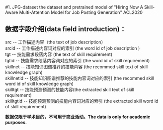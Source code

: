 #1. JPG-dataset
the dataset and pretrained model of "Hiring Now A Skill-Aware Multi-Attention Model for Job Posting Generation" ACL2020  

## 数据字段介绍(data field introduction)：  
src -- 工作描述内容（the text of job description）  
srcid -- 工作描述内容词对应的索引 (the word id of  job description )  
tgt -- 技能需求段落内容 (the text of skill requirement)  
tgtid -- 技能需求段落内容词对应的索引 (the word id of skill requirement)  
skillnet -- 技能知识图谱推荐的技能内容 (the recommed skill text of skill knowledge graph)  
skillnetid -- 技能知识图谱推荐的技能内容词对应的索引 (the recommed skill word id of skill knowledge graph)  
skilltgt -- 技能预测预测的技能内容(the extracted skill text of skill requirement)  
skilltgtid -- 技能预测预测的技能内容词对应的索引 (the extracted skill word id of skill requirement)  

**数据仅限于学术目的，不可用于商业活动。The data is only for academic purposes.**
